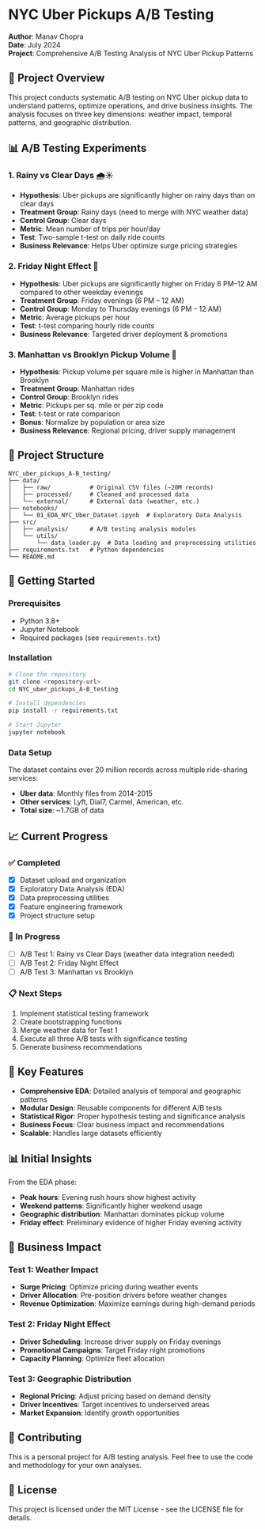 # NYC Uber Pickups A/B Testing

**Author**: Manav Chopra  
**Date**: July 2024  
**Project**: Comprehensive A/B Testing Analysis of NYC Uber Pickup Patterns

## 🎯 Project Overview

This project conducts systematic A/B testing on NYC Uber pickup data to understand patterns, optimize operations, and drive business insights. The analysis focuses on three key dimensions: weather impact, temporal patterns, and geographic distribution.

## 📊 A/B Testing Experiments

### 1. **Rainy vs Clear Days** 🌧️☀️
- **Hypothesis**: Uber pickups are significantly higher on rainy days than on clear days
- **Treatment Group**: Rainy days (need to merge with NYC weather data)
- **Control Group**: Clear days
- **Metric**: Mean number of trips per hour/day
- **Test**: Two-sample t-test on daily ride counts
- **Business Relevance**: Helps Uber optimize surge pricing strategies

### 2. **Friday Night Effect** 🎉
- **Hypothesis**: Uber pickups are significantly higher on Friday 6 PM–12 AM compared to other weekday evenings
- **Treatment Group**: Friday evenings (6 PM – 12 AM)
- **Control Group**: Monday to Thursday evenings (6 PM – 12 AM)
- **Metric**: Average pickups per hour
- **Test**: t-test comparing hourly ride counts
- **Business Relevance**: Targeted driver deployment & promotions

### 3. **Manhattan vs Brooklyn Pickup Volume** 🗽
- **Hypothesis**: Pickup volume per square mile is higher in Manhattan than Brooklyn
- **Treatment Group**: Manhattan rides
- **Control Group**: Brooklyn rides
- **Metric**: Pickups per sq. mile or per zip code
- **Test**: t-test or rate comparison
- **Bonus**: Normalize by population or area size
- **Business Relevance**: Regional pricing, driver supply management

## 📁 Project Structure

```
NYC_uber_pickups_A-B_testing/
├── data/
│   ├── raw/           # Original CSV files (~20M records)
│   ├── processed/     # Cleaned and processed data
│   └── external/      # External data (weather, etc.)
├── notebooks/
│   └── 01_EDA_NYC_Uber_Dataset.ipynb  # Exploratory Data Analysis
├── src/
│   ├── analysis/      # A/B testing analysis modules
│   └── utils/
│       └── data_loader.py  # Data loading and preprocessing utilities
├── requirements.txt   # Python dependencies
└── README.md
```

## 🚀 Getting Started

### Prerequisites
- Python 3.8+
- Jupyter Notebook
- Required packages (see `requirements.txt`)

### Installation
```bash
# Clone the repository
git clone <repository-url>
cd NYC_uber_pickups_A-B_testing

# Install dependencies
pip install -r requirements.txt

# Start Jupyter
jupyter notebook
```

### Data Setup
The dataset contains over 20 million records across multiple ride-sharing services:
- **Uber data**: Monthly files from 2014-2015
- **Other services**: Lyft, Dial7, Carmel, American, etc.
- **Total size**: ~1.7GB of data

## 📈 Current Progress

### ✅ Completed
- [x] Dataset upload and organization
- [x] Exploratory Data Analysis (EDA)
- [x] Data preprocessing utilities
- [x] Feature engineering framework
- [x] Project structure setup

### 🔄 In Progress
- [ ] A/B Test 1: Rainy vs Clear Days (weather data integration needed)
- [ ] A/B Test 2: Friday Night Effect
- [ ] A/B Test 3: Manhattan vs Brooklyn

### 📋 Next Steps
1. Implement statistical testing framework
2. Create bootstrapping functions
3. Merge weather data for Test 1
4. Execute all three A/B tests with significance testing
5. Generate business recommendations

## 🔧 Key Features

- **Comprehensive EDA**: Detailed analysis of temporal and geographic patterns
- **Modular Design**: Reusable components for different A/B tests
- **Statistical Rigor**: Proper hypothesis testing and significance analysis
- **Business Focus**: Clear business impact and recommendations
- **Scalable**: Handles large datasets efficiently

## 📊 Initial Insights

From the EDA phase:
- **Peak hours**: Evening rush hours show highest activity
- **Weekend patterns**: Significantly higher weekend usage
- **Geographic distribution**: Manhattan dominates pickup volume
- **Friday effect**: Preliminary evidence of higher Friday evening activity

## 🎯 Business Impact

### Test 1: Weather Impact
- **Surge Pricing**: Optimize pricing during weather events
- **Driver Allocation**: Pre-position drivers before weather changes
- **Revenue Optimization**: Maximize earnings during high-demand periods

### Test 2: Friday Night Effect
- **Driver Scheduling**: Increase driver supply on Friday evenings
- **Promotional Campaigns**: Target Friday night promotions
- **Capacity Planning**: Optimize fleet allocation

### Test 3: Geographic Distribution
- **Regional Pricing**: Adjust pricing based on demand density
- **Driver Incentives**: Target incentives to underserved areas
- **Market Expansion**: Identify growth opportunities

## 🤝 Contributing

This is a personal project for A/B testing analysis. Feel free to use the code and methodology for your own analyses.

## 📄 License

This project is licensed under the MIT License - see the LICENSE file for details.